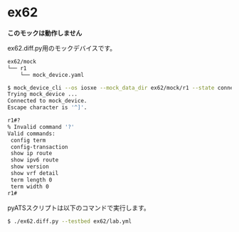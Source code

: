 # ex62

**このモックは動作しません**

ex62.diff.py用のモックデバイスです。

```bash
ex62/mock
└── r1
    └── mock_device.yaml
```

```bash
$ mock_device_cli --os iosxe --mock_data_dir ex62/mock/r1 --state connect
Trying mock_device ...
Connected to mock_device.
Escape character is '^]'.

r1#?
% Invalid command '?'
Valid commands:
 config term
 config-transaction
 show ip route
 show ipv6 route
 show version
 show vrf detail
 term length 0
 term width 0
r1#
```

pyATSスクリプトは以下のコマンドで実行します。

```bash
$ ./ex62.diff.py --testbed ex62/lab.yml
```
